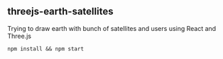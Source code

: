 ## threejs-earth-satellites

Trying to draw earth with bunch of satellites and users using React and Three.js

```shell
npm install && npm start
```
